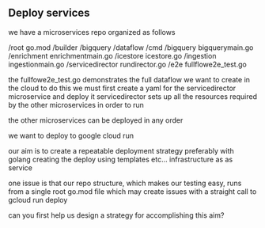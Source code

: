 ## Deploy services

we have a microservices repo organized as follows

/root
    go.mod
    /builder
        /bigquery
    /dataflow
        /cmd
            /bigquery
                bigquerymain.go
            /enrichment
                enrichmentmain.go
            /icestore
                icestore.go
            /ingestion
                ingestionmain.go
            /servicedirector
                rundirector.go
        /e2e
            fullflowe2e_test.go

the fullfowe2e_test.go demonstrates the full dataflow we want to create in the cloud
to do this we must first create a yaml for the servicedirector microservice and deploy it
servicedirector sets up all the resources required by the other microservices in order to run

the other microservices can be deployed in any order

we want to deploy to google cloud run

our aim is to create a repeatable deployment strategy preferably with golang creating the deploy using templates etc... 
infrastructure as as service

one issue is that our repo structure, which makes our testing easy, runs from a single root go.mod file which may
create issues with a straight call to gcloud run deploy

can you first help us design a strategy for accomplishing this aim?
